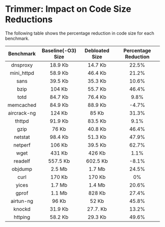 Trimmer: Impact on Code Size Reductions
=======================================

The following table shows the percentage reduction in code size for each benchmark.

|Benchmark  |Baseline(-O3) Size|Debloated Size|Percentage Reduction|
|:---------:|:----------------:|:-------------:|:------------------:|
|dnsproxy   |18.9 Kb           |14.7 Kb        |22.5%               |
|mini_httpd |58.9 Kb           |46.4 Kb        |21.2%               |
|sans       |39.5 Kb           |35.3 Kb        |10.6%               |
|bzip       |104 Kb            |55.7 Kb        |46.4%               |
|totd       |84.7 Kb           |76.4 Kb        |9.8%                |
|memcached  |84.9 Kb           |88.9 Kb        |-4.7%               |
|aircrack-ng|124 Kb            |85 Kb          |31.3%               |
|thttpd     |91.9 Kb           |83.5 Kb        |9.1%                |
|gzip       |76 Kb             |40.8 Kb        |46.4%               |
|netstat    |98.4 Kb           |51.3 Kb        |47.9%               |
|netperf    |106 Kb            |39.5 Kb        |62.7%               |
|wget       |431 Kb            |426 Kb         |1.1%                |
|readelf    |557.5 Kb          |602.5 Kb       |-8.1%               |
|objdump    |2.5 Mb            |1.7 Mb         |24.5%               |
|curl       |170 Kb            |170 Kb         |0%                  |
|yices      |1.7 Mb            |1.4 Mb         |20.6%               |
|gprof      |1.1 Mb            |828 Kb         |27.4%               |
|airtun-ng  |96 Kb             |52 Kb          |45.8%               |
|knockd     |31.9 Kb           |27.7. Kb       |13.2%               |
|httping    |58.2 Kb           |29.3 Kb        |49.6%               |


